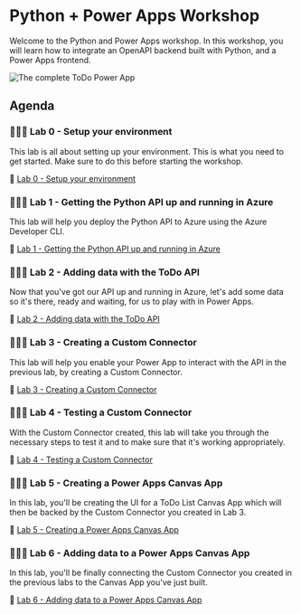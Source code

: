 #  Python + Power Apps Workshop

Welcome to the Python and Power Apps workshop. In this workshop, you will learn how to integrate an OpenAPI backend built with Python, and a Power Apps frontend. 

![The complete ToDo Power App](/PythonAndPowerApps/Lab6/assets/complete-power-app-with-more-items.png)

## Agenda

### 🧑🏽‍💻 Lab 0 - Setup your environment
This lab is all about setting up your environment. This is what you need to get started. Make sure to do this before starting the workshop.

:link: [Lab 0 - Setup your environment](/Workshops/PythonAndPowerApps/Lab0/)

### 🧑🏽‍💻 Lab 1 - Getting the Python API up and running in Azure
This lab will help you deploy the Python API to Azure using the Azure Developer CLI.

:link: [Lab 1 - Getting the Python API up and running in Azure](/Workshops/PythonAndPowerApps/Lab1/)

### 🧑🏽‍💻 Lab 2 - Adding data with the ToDo API
Now that you've got our API up and running in Azure, let's add some data so it's there, ready and waiting, for us to play with in Power Apps.

:link: [Lab 2 - Adding data with the ToDo API](/Workshops/PythonAndPowerApps/Lab2/)

### 🧑🏽‍💻 Lab 3 - Creating a Custom Connector
This lab will help you enable your Power App to interact with the API in the previous lab, by creating a Custom Connector.

:link: [Lab 3 - Creating a Custom Connector](/Workshops/PythonAndPowerApps/Lab3/)

### 🧑🏽‍💻 Lab 4 - Testing a Custom Connector
With the Custom Connector created, this lab will take you through the necessary steps to test it and to make sure that it's working appropriately.

:link: [Lab 4 - Testing a Custom Connector](/Workshops/PythonAndPowerApps/Lab4/)

### 🧑🏽‍💻 Lab 5 - Creating a Power Apps Canvas App
In this lab, you'll be creating the UI for a ToDo List Canvas App which will then be backed by the Custom Connector you created in Lab 3.

:link: [Lab 5 - Creating a Power Apps Canvas App](/Workshops/PythonAndPowerApps/Lab5/)

### 🧑🏽‍💻 Lab 6 - Adding data to a Power Apps Canvas App
In this lab, you'll be finally connecting the Custom Connector you created in the previous labs to the Canvas App you've just built.

:link: [Lab 6 - Adding data to a Power Apps Canvas App](/Workshops/PythonAndPowerApps/Lab6/)
